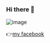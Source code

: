 ### Hi there 👋
![image](https://media.tenor.com/images/334cf1e2aa89a90a274f5a4040d1a6ec/tenor.gif)

👉[my facebook](https://www.facebook.com/ahmed2.atef) 

<!--
**ahmedatef1610/ahmedatef1610** is a ✨ _special_ ✨ repository because its `README.md` (this file) appears on your GitHub profile.

Here are some ideas to get you started:

- 🔭 I’m currently working on ...
- 🌱 I’m currently learning ...
- 👯 I’m looking to collaborate on ...
- 🤔 I’m looking for help with ...
- 💬 Ask me about ...
- 📫 How to reach me: ...
- 😄 Pronouns: ...
- ⚡ Fun fact: ...
-->
